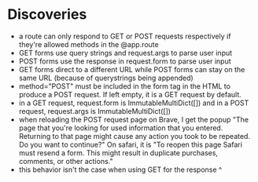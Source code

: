 # Discoveries
  * a route can only respond to GET or POST requests respectively if they're allowed methods in the @app.route
  * GET forms use query strings and request.args to parse user input
  * POST forms use the response in request.form to parse user input
  * GET forms direct to a different URL while POST forms can stay on the same URL (because of querystrings being appended)
  * method="POST" must be included in the form tag in the HTML to produce a POST request. If left empty, it is a GET request by default.
  * in a GET request, request.form is ImmutableMultiDict([]) and in a POST request, request.args is ImmutableMultiDict([])
  * when reloading the POST request page on Brave, I get the popup "The page that you're looking for used information that you entered. Returning to that page might cause any action you took to be repeated. Do you want to continue?" On safari, it is "To reopen this page Safari must resend a form. This might result in duplicate purchases, comments, or other actions."
  * this behavior isn't the case when using GET for the response ^
